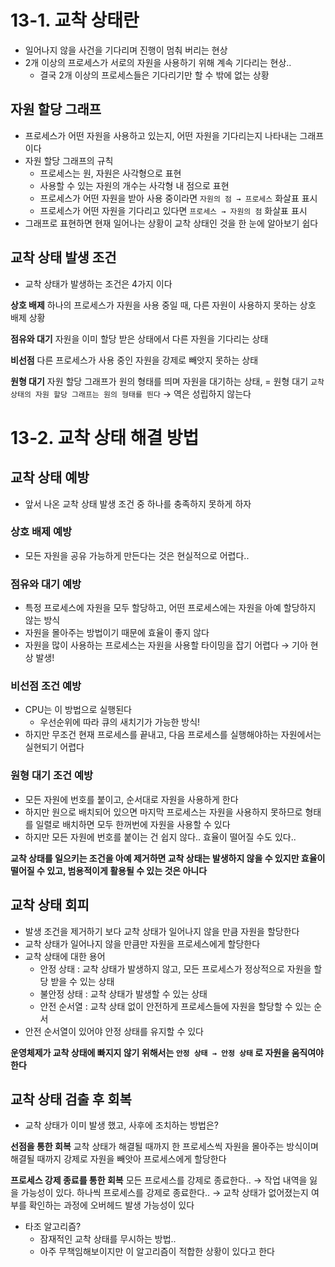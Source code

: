 # 13-1. 교착 상태란

- 일어나지 않을 사건을 기다리며 진행이 멈춰 버리는 현상
- 2개 이상의 프로세스가 서로의 자원을 사용하기 위해 계속 기다리는 현상..
  - 결국 2개 이상의 프로세스들은 기다리기만 할 수 밖에 없는 상황

## 자원 할당 그래프

- 프로세스가 어떤 자원을 사용하고 있는지, 어떤 자원을 기다리는지 나타내는 그래프이다
- 자원 할당 그래프의 규칙
  - 프로세스는 원, 자원은 사각형으로 표현
  - 사용할 수 있는 자원의 개수는 사각형 내 점으로 표현
  - 프로세스가 어떤 자원을 받아 사용 중이라면 `자원의 점 → 프로세스` 화살표 표시
  - 프로세스가 어떤 자원을 기다리고 있다면 `프로세스 → 자원의 점` 화살표 표시
- 그래프로 표현하면 현재 일어나는 상황이 교착 상태인 것을 한 눈에 알아보기 쉽다

## 교착 상태 발생 조건

- 교착 상태가 발생하는 조건은 4가지 이다

**상호 배제**
하나의 프로세스가 자원을 사용 중일 때, 다른 자원이 사용하지 못하는 상호 배제 상황

**점유와 대기**
자원을 이미 할당 받은 상태에서 다른 자원을 기다리는 상태

**비선점**
다른 프로세스가 사용 중인 자원을 강제로 빼앗지 못하는 상태

**원형 대기**
자원 할당 그래프가 원의 형태를 띄며 자원을 대기하는 상태, = 원형 대기
`교착 상태의 자원 할당 그래프는 원의 형태를 띈다` → 역은 성립하지 않는다

# 13-2. 교착 상태 해결 방법

## 교착 상태 예방

- 앞서 나온 교착 상태 발생 조건 중 하나를 충족하지 못하게 하자

### 상호 배제 예방

- 모든 자원을 공유 가능하게 만든다는 것은 현실적으로 어렵다..

### 점유와 대기 예방

- 특정 프로세스에 자원을 모두 할당하고, 어떤 프로세스에는 자원을 아예 할당하지 않는 방식
- 자원을 몰아주는 방법이기 때문에 효율이 좋지 않다
- 자원을 많이 사용하는 프로세스는 자원을 사용할 타이밍을 잡기 어렵다 → 기아 현상 발생!

### 비선점 조건 예방

- CPU는 이 방법으로 실행된다
  - 우선순위에 따라 큐의 새치기가 가능한 방식!
- 하지만 무조건 현재 프로세스를 끝내고, 다음 프로세스를 실행해야하는 자원에서는 실현되기 어렵다

### 원형 대기 조건 예방

- 모든 자원에 번호를 붙이고, 순서대로 자원을 사용하게 한다
- 하지만 원으로 배치되어 있으면 마지막 프로세스는 자원을 사용하지 못하므로 형태를 일렬로 배치하면 모두 한꺼번에 자원을 사용할 수 있다
- 하지만 모든 자원에 번호를 붙이는 건 쉽지 않다.. 효율이 떨어질 수도 있다..

**교착 상태를 일으키는 조건을 아예 제거하면 교착 상태는 발생하지 않을 수 있지만 효율이 떨어질 수 있고, 범용적이게 활용될 수 있는 것은 아니다**

## 교착 상태 회피

- 발생 조건을 제거하기 보다 교착 상태가 일어나지 않을 만큼 자원을 할당한다
- 교착 상태가 일어나지 않을 만큼만 자원을 프로세스에게 할당한다
- 교착 상태에 대한 용어
  - 안정 상태 : 교착 상태가 발생하지 않고, 모든 프로세스가 정상적으로 자원을 할당 받을 수 있는 상태
  - 불안정 상태 : 교착 상태가 발생할 수 있는 상태
  - 안전 순서열 : 교착 상태 없이 안전하게 프로세스들에 자원을 할당할 수 있는 순서
- 안전 순서열이 있어야 안정 상태를 유지할 수 있다

**운영체제가 교착 상태에 빠지지 않기 위해서는 `안정 상태 → 안정 상태` 로 자원을 움직여야한다**

## 교착 상태 검출 후 회복

- 교착 상태가 이미 발생 했고, 사후에 조치하는 방법은?

**선점을 통한 회복**
교착 상태가 해결될 때까지 한 프로세스씩 자원을 몰아주는 방식이며 해결될 때까지 강제로 자원을 빼앗아 프로세스에게 할당한다

**프로세스 강제 종료를 통한 회복**
모든 프로세스를 강제로 종료한다.. → 작업 내역을 잃을 가능성이 있다.
하나씩 프로세스를 강제로 종료한다.. → 교착 상태가 없어졌는지 여부를 확인하는 과정에 오버헤드 발생 가능성이 있다

- 타조 알고리즘?
  - 잠재적인 교착 상태를 무시하는 방법..
  - 아주 무책임해보이지만 이 알고리즘이 적합한 상황이 있다고 한다
